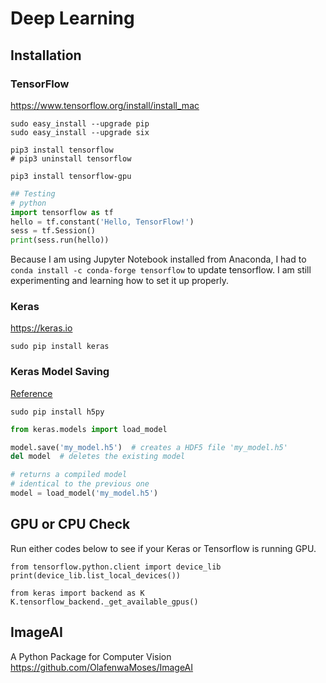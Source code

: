 # Deep Learning 

## Installation 

### TensorFlow 
https://www.tensorflow.org/install/install_mac

```
sudo easy_install --upgrade pip
sudo easy_install --upgrade six

pip3 install tensorflow
# pip3 uninstall tensorflow 

pip3 install tensorflow-gpu
```

```py
## Testing 
# python
import tensorflow as tf
hello = tf.constant('Hello, TensorFlow!')
sess = tf.Session()
print(sess.run(hello))
```
Because I am using Jupyter Notebook installed from Anaconda, I had to `conda install -c conda-forge tensorflow` to update tensorflow. I am still experimenting and learning how to set it up properly. 

### Keras 
https://keras.io

```
sudo pip install keras
```


### Keras Model Saving 
[Reference](https://keras.io/getting-started/faq/#how-can-i-save-a-keras-model)

```
sudo pip install h5py
```

```py
from keras.models import load_model

model.save('my_model.h5')  # creates a HDF5 file 'my_model.h5'
del model  # deletes the existing model

# returns a compiled model
# identical to the previous one
model = load_model('my_model.h5')
```

## GPU or CPU Check 
Run either codes below to see if your Keras or Tensorflow is running GPU.  

```
from tensorflow.python.client import device_lib
print(device_lib.list_local_devices())
```

```
from keras import backend as K
K.tensorflow_backend._get_available_gpus()
```

## ImageAI
A Python Package for Computer Vision 
https://github.com/OlafenwaMoses/ImageAI